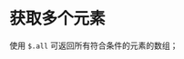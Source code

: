 # 获取多个元素

使用 `$.all` 可返回所有符合条件的元素的数组；

<code-run show-code="top">
    <template>
        <codehead>
            <script src="https://cdn.jsdelivr.net/gh/kirakiray/ofa.js@3.0.13/dist/ofa.js"></script>
        </codehead>
        <style>
        p{
            color:red;
        }
        </style>
        <div>1</div>
        <div>2</div>
        <p>3</p>
        <p>4</p>
        <script>
            $.all("p").forEach((ele,index) =>{
                ele.text = "change the element " + index;
            });
        </script>
    </template>
</code-run>

